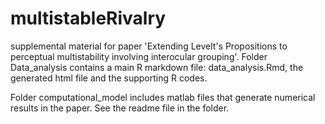 # multistableRivalry
supplemental material for paper 'Extending Levelt's Propositions to perceptual multistability involving interocular grouping'.
Folder Data_analysis contains a main R markdown file: data_analysis.Rmd, the generated html file and the supporting R codes.

Folder computational_model includes matlab files that generate numerical results in the paper. See the readme file in the folder.
